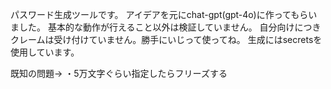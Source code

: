 パスワード生成ツールです。
アイデアを元にchat-gpt(gpt-4o)に作ってもらいました。
基本的な動作が行えること以外は検証していません。
自分向けにつきクレームは受け付けていません。勝手にいじって使ってね。
生成にはsecretsを使用しています。

既知の問題→
・5万文字ぐらい指定したらフリーズする
